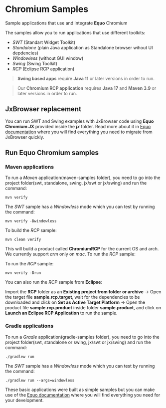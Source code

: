 # Chromium Samples


Sample applications that use and integrate **Equo** Chromium

The samples allow you to run applications that use different toolkits:

- *SWT* (Standart Widget Toolkit)
- *Standalone* (plain Java application as Standalone browser wihout UI depdencies)
- *Windowless* (without GUI window)
- *Swing* (Swing Toolkit)
- *RCP* (Eclipse RCP application)

> **Swing based apps** require **Java 11** or later versions in order to run.

> Our **Chromium RCP application** requires **Java 17** and **Maven 3.9** or later versions in order to run.

## JxBrowser replacement

You can run SWT and Swing examples with JxBrowser code using **Equo Chromium JX** provided inside the ***jx*** folder. Read more about it in [Equo documentation](https://docs.equo.dev/chromium/95.x/getting-started/migrating-from-jxbrowser.html) where you will find everything you need to migrate from JxBrowser quickly.

## Run Equo Chromium samples

### Maven applications

To run a *Maven* application(maven-samples folder), you need to go into the project folder(swt, standalone, swing, jx/swt or jx/swing) and run the command:

```
mvn verify
```

The *SWT* sample has a *Windowless* mode which you can test by running the command:

```
mvn verify -Dwindowless
```

To build the *RCP* sample:

```
mvn clean verify
```

This will build a product called **ChromiumRCP** for the current OS and arch. We currently support *arm* only on *mac*. To run the *RCP* sample:

To run the *RCP* sample:

```
mvn verify -Drun
```

You can also run the *RCP* sample from **Eclipse**:

Import the **RCP** folder as an **Existing project from folder or archive** -> Open the target file **sample.rcp.target**, wait for the dependencies to be downloaded and click on **Set as Active Target Platform** -> Open the product file **sample.rcp.product** inside folder **sample.product**, and click on **Launch an Eclipse RCP Application** to run the sample.

### Gradle applications

To run a *Gradle* application(gradle-samples folder), you need to go into the project folder(swt, standalone or swing, jx/swt or jx/swing) and run the command:

```
./gradlew run
```

The *SWT* sample has a *Windowless* mode which you can test by running the command:

```
./gradlew run --args=windowless
```


These basic applications were built as simple samples but you can make use of the [Equo documentation](https://docs.equo.dev/main/getting-started/introduction.html) where you will find everything you need for your development.

